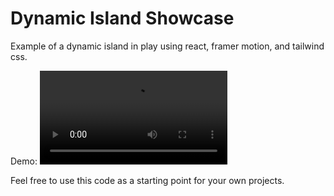 # Dynamic Island Showcase

Example of a dynamic island in play using react, framer motion, and tailwind css.

Demo: 
<video src="https://raw.githubusercontent.com/prateekkeshari/web-island/main/src/assets/dynamicisland.mp4" controls="controls" style="max-width: 730px;">
</video>

Feel free to use this code as a starting point for your own projects.